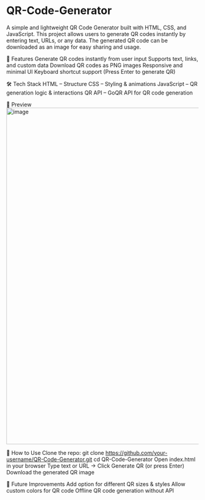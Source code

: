 # QR-Code-Generator
A simple and lightweight QR Code Generator built with HTML, CSS, and JavaScript. This project allows users to generate QR codes instantly by entering text, URLs, or any data. The generated QR code can be downloaded as an image for easy sharing and usage.


🚀 Features
Generate QR codes instantly from user input
Supports text, links, and custom data
Download QR codes as PNG images
Responsive and minimal UI
Keyboard shortcut support (Press Enter to generate QR)


🛠️ Tech Stack
HTML – Structure
CSS – Styling & animations
JavaScript – QR generation logic & interactions
QR API – GoQR API for QR code generation


📸 Preview
<img width="1085" height="883" alt="image" src="https://github.com/user-attachments/assets/db0fb4a4-fc19-4a20-ac64-0418d242023d" />



📂 How to Use
Clone the repo:
git clone https://github.com/your-username/QR-Code-Generator.git
cd QR-Code-Generator
Open index.html in your browser
Type text or URL → Click Generate QR (or press Enter)
Download the generated QR image


📌 Future Improvements
Add option for different QR sizes & styles
Allow custom colors for QR code
Offline QR code generation without API
